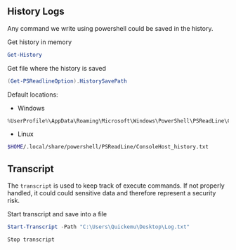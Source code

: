 ## History Logs

Any command we write using powershell could be saved in the history.

Get history in memory
```powershell
Get-History
```

Get file where the history is saved
```powershell
(Get-PSReadlineOption).HistorySavePath
```

Default locations:
- Windows
```powershell
%UserProfile%\AppData\Roaming\Microsoft\Windows\PowerShell\PSReadLine\ConsoleHost_history.txt
```

- Linux
```sh
$HOME/.local/share/powershell/PSReadLine/ConsoleHost_history.txt
```

## Transcript

The `transcript` is used to keep track of execute commands. If not properly handled, it could could sensitive data and therefore represent a security risk.

Start transcript and save into a file
```powershell
Start-Transcript -Path "C:\Users\Quickemu\Desktop\Log.txt"
```

```powershell
Stop transcript
```

